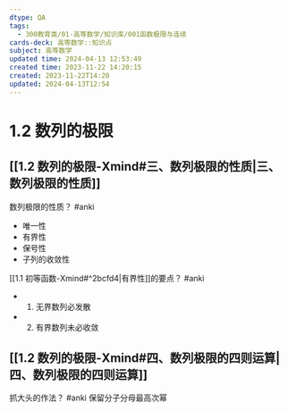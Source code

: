 ```yaml
---
dtype: QA
tags:
  - 300教育类/01-高等数学/知识库/001函数极限与连续
cards-deck: 高等数学::知识点
subject: 高等数学
updated time: 2024-04-13 12:53:49
created time: 2023-11-22 14:20:15
created: 2023-11-22T14:20
updated: 2024-04-13T12:54
---
```

# 1.2 数列的极限
## [[1.2 数列的极限-Xmind#三、数列极限的性质|三、数列极限的性质]]

数列极限的性质？ #anki 
- 唯一性
- 有界性
- 保号性
- 子列的收敛性

[[1.1 初等函数-Xmind#^2bcfd4|有界性]]的要点？ #anki 
- 1. 无界数列必发散
- 2. 有界数列未必收敛

## [[1.2 数列的极限-Xmind#四、数列极限的四则运算| 四、数列极限的四则运算]]

抓大头的作法？ #anki 
保留分子分母最高次幂